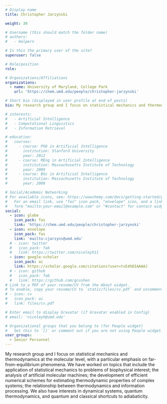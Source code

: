 ```yaml
---
# Display name
title: Christopher Jarzynski

weight: 30

# Username (this should match the folder name)
# authors:
#   - Halpern

# Is this the primary user of the site?
superuser: false

# Role/position
role: 

# Organizations/Affiliations
organizations:
  - name: University of Maryland, College Park
    url: 'https://chem.umd.edu/people/christopher-jarzynski'

# Short bio (displayed in user profile at end of posts)
bio: My research group and I focus on statistical mechanics and thermodynamics at the molecular level, with a particular emphasis on far-from-equilibrium phenomena. We have worked on topics that include the application of statistical mechanics to problems of biophysical interest; the analysis of artificial molecular machines; the development of efficient numerical schemes for estimating thermodynamic properties of complex systems; the relationship between thermodynamics and information processing. We also have interests in dynamical systems, quantum thermodynamics, and quantum and classical shortcuts to adiabaticity.

# interests:
#   - Artificial Intelligence
#   - Computational Linguistics
#   - Information Retrieval

# education:
#   courses:
#     - course: PhD in Artificial Intelligence
#       institution: Stanford University
#       year: 2012
#     - course: MEng in Artificial Intelligence
#       institution: Massachusetts Institute of Technology
#       year: 2009
#     - course: BSc in Artificial Intelligence
#       institution: Massachusetts Institute of Technology
#       year: 2008

# Social/Academic Networking
# For available icons, see: https://wowchemy.com/docs/getting-started/page-builder/#icons
#   For an email link, use "fas" icon pack, "envelope" icon, and a link in the
#   form "mailto:your-email@example.com" or "#contact" for contact widget.
social:
  - icon: globe
    icon_pack: fas
    link: 'https://chem.umd.edu/people/christopher-jarzynski'
  - icon: envelope
    icon_pack: fas
    link: 'mailto:cjarzyns@umd.edu'
  # - icon: twitter
  #   icon_pack: fab
  #   link: https://twitter.com/nicoleyh11
  - icon: google-scholar
    icon_pack: ai
    link: https://scholar.google.com/citations?user=tsE4hDIAAAAJ
  # - icon: github
  #   icon_pack: fab
  #   link: https://github.com/gcushen
# Link to a PDF of your resume/CV from the About widget.
# To enable, copy your resume/CV to `static/files/cv.pdf` and uncomment the lines below.
# - icon: cv
#   icon_pack: ai
#   link: files/cv.pdf

# Enter email to display Gravatar (if Gravatar enabled in Config)
# email: 'nicoleyh@umd.edu'

# Organizational groups that you belong to (for People widget)
#   Set this to `[]` or comment out if you are not using People widget.
user_groups:
  - Senior Personnel
---
```


My research group and I focus on statistical mechanics and thermodynamics at the molecular level, with a particular emphasis on far-from-equilibrium phenomena. We have worked on topics that include the application of statistical mechanics to problems of biophysical interest; the analysis of artificial molecular machines; the development of efficient numerical schemes for estimating thermodynamic properties of complex systems; the relationship between thermodynamics and information processing. We also have interests in dynamical systems, quantum thermodynamics, and quantum and classical shortcuts to adiabaticity.